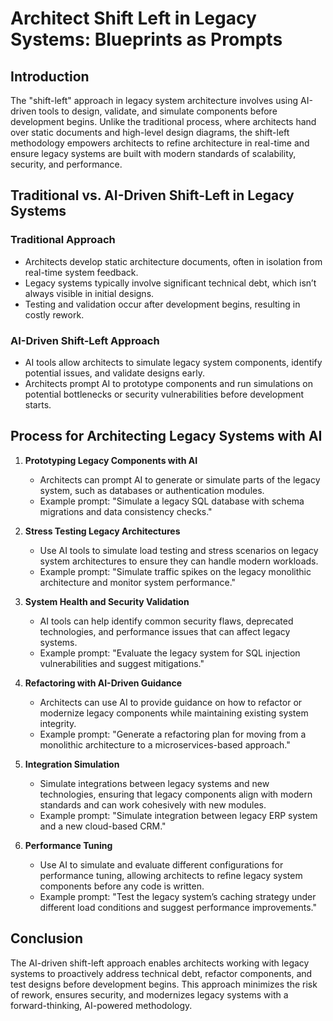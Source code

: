 
# Architect Shift Left in Legacy Systems: Blueprints as Prompts

## Introduction
The "shift-left" approach in legacy system architecture involves using AI-driven tools to design, validate, and simulate components before development begins. Unlike the traditional process, where architects hand over static documents and high-level design diagrams, the shift-left methodology empowers architects to refine architecture in real-time and ensure legacy systems are built with modern standards of scalability, security, and performance.

## Traditional vs. AI-Driven Shift-Left in Legacy Systems

### Traditional Approach
- Architects develop static architecture documents, often in isolation from real-time system feedback.
- Legacy systems typically involve significant technical debt, which isn’t always visible in initial designs.
- Testing and validation occur after development begins, resulting in costly rework.

### AI-Driven Shift-Left Approach
- AI tools allow architects to simulate legacy system components, identify potential issues, and validate designs early.
- Architects prompt AI to prototype components and run simulations on potential bottlenecks or security vulnerabilities before development starts.

## Process for Architecting Legacy Systems with AI

1. **Prototyping Legacy Components with AI**
   - Architects can prompt AI to generate or simulate parts of the legacy system, such as databases or authentication modules.
   - Example prompt: "Simulate a legacy SQL database with schema migrations and data consistency checks."

2. **Stress Testing Legacy Architectures**
   - Use AI tools to simulate load testing and stress scenarios on legacy system architectures to ensure they can handle modern workloads.
   - Example prompt: "Simulate traffic spikes on the legacy monolithic architecture and monitor system performance."

3. **System Health and Security Validation**
   - AI tools can help identify common security flaws, deprecated technologies, and performance issues that can affect legacy systems.
   - Example prompt: "Evaluate the legacy system for SQL injection vulnerabilities and suggest mitigations."

4. **Refactoring with AI-Driven Guidance**
   - Architects can use AI to provide guidance on how to refactor or modernize legacy components while maintaining existing system integrity.
   - Example prompt: "Generate a refactoring plan for moving from a monolithic architecture to a microservices-based approach."

5. **Integration Simulation**
   - Simulate integrations between legacy systems and new technologies, ensuring that legacy components align with modern standards and can work cohesively with new modules.
   - Example prompt: "Simulate integration between legacy ERP system and a new cloud-based CRM."

6. **Performance Tuning**
   - Use AI to simulate and evaluate different configurations for performance tuning, allowing architects to refine legacy system components before any code is written.
   - Example prompt: "Test the legacy system’s caching strategy under different load conditions and suggest performance improvements."

## Conclusion
The AI-driven shift-left approach enables architects working with legacy systems to proactively address technical debt, refactor components, and test designs before development begins. This approach minimizes the risk of rework, ensures security, and modernizes legacy systems with a forward-thinking, AI-powered methodology.
